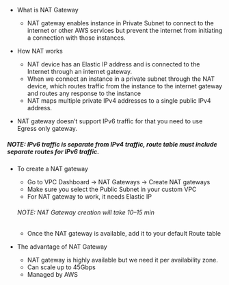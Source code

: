 * What is NAT Gateway

    * NAT gateway enables instance in Private Subnet to connect to the internet or other AWS services but prevent the internet from initiating a connection with those instances.

* How NAT works

    * NAT device has an Elastic IP address and is connected to the Internet through an internet gateway.
    * When we connect an instance in a private subnet through the NAT device, which routes traffic from the instance to the internet gateway and routes any response to the instance
    * NAT maps multiple private IPv4 addresses to a single public IPv4 address.
* NAT gateway doesn’t support IPv6 traffic for that you need to use Egress only gateway.

##### NOTE: IPv6 traffic is separate from IPv4 traffic, route table must include separate routes for IPv6 traffic.

* To create a NAT gateway

    * Go to VPC Dashboard → NAT Gateways → Create NAT gateways
    * Make sure you select the Public Subnet in your custom VPC
    * For NAT gateway to work, it needs Elastic IP
    ###### NOTE: NAT Gateway creation will take 10–15 min
    * Once the NAT gateway is available, add it to your default Route table

* The advantage of NAT Gateway

    * NAT gateway is highly available but we need it per availability zone.
    * Can scale up to 45Gbps
    * Managed by AWS
